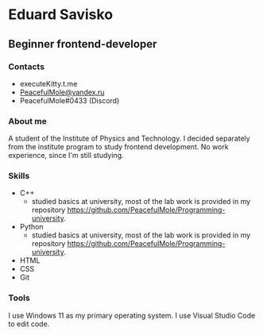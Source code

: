 # Eduard Savisko

## Beginner frontend-developer

### Contacts

- executeKitty.t.me
- PeacefulMole@yandex.ru
- PeacefulMole#0433 (Discord)

### About me

A student of the Institute of Physics and Technology. I decided separately from the institute program to study frontend development. No work experience, since I'm still studying.

### Skills

- C++
  - studied basics at university, most of the lab work is provided in my repository https://github.com/PeacefulMole/Programming-university.
- Python
  - studied basics at university, most of the lab work is provided in my repository https://github.com/PeacefulMole/Programming-university.
- HTML
- CSS
- Git

### Tools

I use Windows 11 as my primary operating system. I use Visual Studio Code to edit code.
